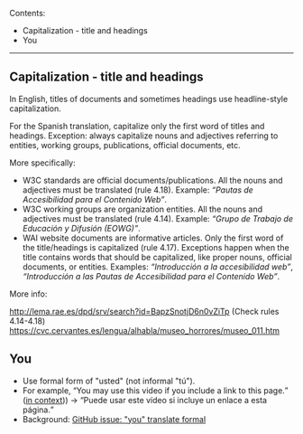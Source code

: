 Contents:
* Capitalization - title and headings
* You
<hr>

## Capitalization - title and headings

In English, titles of documents and sometimes headings use headline-style capitalization.

For the Spanish translation, capitalize only the first word of titles and headings. Exception: always capitalize nouns and adjectives referring to entities, working groups, publications, official documents, etc.

More specifically:

- W3C standards are official documents/publications. All the nouns and adjectives must be translated (rule 4.18). Example: *“Pautas de Accesibilidad para el Contenido Web”*.
- W3C working groups are organization entities. All the nouns and adjectives must be translated (rule 4.14). Example: *“Grupo de Trabajo de Educación y Difusión (EOWG)”*.
- WAI website documents are informative articles. Only the first word of the title/headings is capitalized (rule 4.17). Exceptions happen when the title contains words that should be capitalized, like proper nouns, official documents, or entities. Examples: *“Introducción a la accesibilidad web”*, *“Introducción a las Pautas de Accesibilidad para el Contenido Web”*.

More info:

http://lema.rae.es/dpd/srv/search?id=BapzSnotjD6n0vZiTp (Check rules 4.14-4.18)
https://cvc.cervantes.es/lengua/alhabla/museo_horrores/museo_011.htm

## You
* Use formal form of "usted" (not informal "tú").
* For example, <q>You may use this video if you include a link to this page.</q> ([in context](https://www.w3.org/WAI/videos/standards-and-benefits/#permission))) -> <q>Puede usar este vídeo si incluye un enlace a esta página.</q>
* Background: [GitHub issue: "you" translate formal](https://github.com/w3c/wai-website/issues/123)
